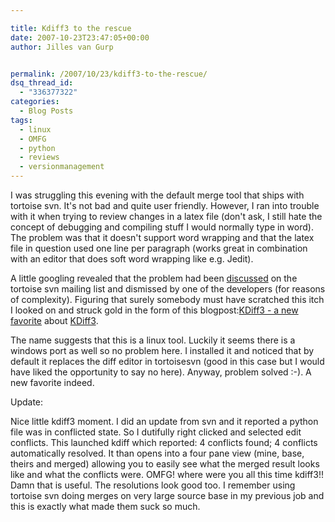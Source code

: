 ```yaml
---

title: Kdiff3 to the rescue
date: 2007-10-23T23:47:05+00:00
author: Jilles van Gurp


permalink: /2007/10/23/kdiff3-to-the-rescue/
dsq_thread_id:
  - "336377322"
categories:
  - Blog Posts
tags:
  - linux
  - OMFG
  - python
  - reviews
  - versionmanagement
---
```

I was struggling this evening with the default merge tool that ships with tortoise svn. It's not bad and quite user friendly. However, I ran into trouble with it when trying to review changes in a latex file (don't ask, I still hate the concept of debugging and compiling stuff I would normally type in word). The problem was that it doesn't support word wrapping and that the latex file in question used one line per paragraph (works great in combination with an editor that does soft word wrapping like e.g. Jedit).

A little googling revealed that the problem had been [discussed](http://svn.haxx.se/tsvnusers/archive-2007-05/0256.shtml) on the tortoise svn mailing list and dismissed by one of the developers (for reasons of complexity). Figuring that surely somebody must have scratched this itch I looked on and struck gold in the form of this blogpost:[KDiff3 - a new favorite](http://www.pluralsight.com/blogs/craig/archive/2004/10/14/2787.aspx) about [KDiff3](http://kdiff3.sourceforge.net/). 

The name suggests that this is a linux tool. Luckily it seems there is a windows port as well so no problem here. I installed it and noticed that by default it replaces the diff editor in tortoisesvn (good in this case but I would have liked the opportunity to say no here). Anyway, problem solved :-). A new favorite indeed.

Update:

Nice little kdiff3 moment. I did an update from svn and it reported a python file was in conflicted state. So I dutifully right clicked and selected edit conflicts. This launched kdiff which reported: 4 conflicts found; 4 conflicts automatically resolved. It than opens into a four pane view (mine, base, theirs and merged) allowing you to easily see what the merged result looks like and what the conflicts were. OMFG! where were you all this time kdiff3!! Damn that is useful. The resolutions look good too. I remember using tortoise svn doing merges on very large source base in my previous job and this is exactly what made them suck so much.